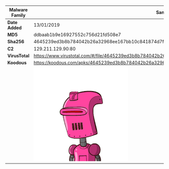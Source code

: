 | Malware Family | SandroRat                                                    |
| -------------- | ------------------------------------------------------------ |
| **Date Added** | 13/01/2019                                                   |
| **MD5**        | ddbaab1b9e16927552c756d21fd508e7                             |
| **Sha256**     | 4645239ed3b8b784042b26a32968ee167bb10c841874d7f8040ca3b604cc21f5 |
| **C2**         | 129.211.129.90:80                                            |
| **VirusTotal** | https://www.virustotal.com/#/file/4645239ed3b8b784042b26a32968ee167bb10c841874d7f8040ca3b604cc21f5/detection |
| **Koodous**    | https://koodous.com/apks/4645239ed3b8b784042b26a32968ee167bb10c841874d7f8040ca3b604cc21f5 |
|                | ![](../assets/4645239ed3b8b784042b26a32968ee167bb10c841874d7f8040ca3b604cc21f5.png) |
